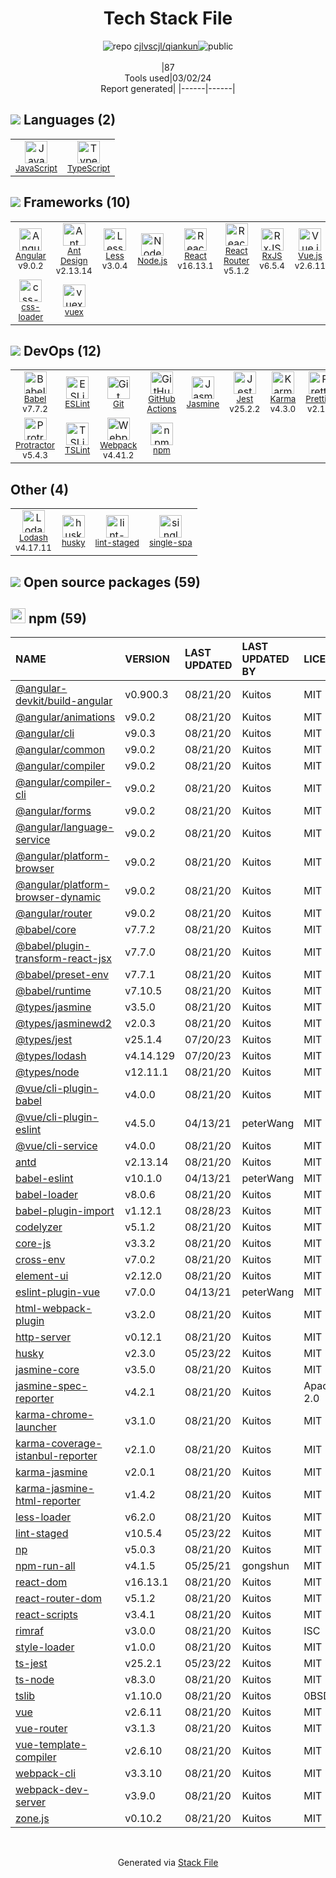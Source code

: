 <!--
&lt;--- Readme.md Snippet without images Start ---&gt;
## Tech Stack
cjlvscjl/qiankun is built on the following main stack:

- [JavaScript](https://developer.mozilla.org/en-US/docs/Web/JavaScript) – Languages
- [TypeScript](http://www.typescriptlang.org) – Languages
- [Angular](https://angular.io) – Javascript MVC Frameworks
- [Ant Design](https://ant.design) – JavaScript Framework Components
- [Less](http://lesscss.org/) – CSS Pre-processors / Extensions
- [Node.js](http://nodejs.org/) – Frameworks (Full Stack)
- [React](https://reactjs.org/) – Javascript UI Libraries
- [React Router](https://github.com/rackt/react-router) – JavaScript Framework Components
- [RxJS](http://reactivex.io/rxjs/) – Concurrency Frameworks
- [Vue.js](http://vuejs.org/) – Javascript UI Libraries
- [css-loader](https://github.com/webpack-contrib/css-loader) – CSS Pre-processors / Extensions
- [vuex](https://vuex.vuejs.org) – State Management Library
- [Babel](http://babeljs.io/) – JavaScript Compilers
- [ESLint](http://eslint.org/) – Code Review
- [GitHub Actions](https://github.com/features/actions) – Continuous Integration
- [Jasmine](http://jasmine.github.io/) – Javascript Testing Framework
- [Jest](http://facebook.github.io/jest/) – Javascript Testing Framework
- [Karma](http://karma-runner.github.io/) – Browser Testing
- [Prettier](https://prettier.io/) – Code Review
- [Protractor](http://angular.github.io/protractor) – Javascript Testing Framework
- [TSLint](https://github.com/palantir/tslint) – Code Review
- [Webpack](http://webpack.js.org) – JS Build Tools / JS Task Runners
- [Lodash](https://lodash.com) – Javascript Utilities & Libraries

Full tech stack [here](/techstack.md)

&lt;--- Readme.md Snippet without images End ---&gt;

&lt;--- Readme.md Snippet with images Start ---&gt;
## Tech Stack
cjlvscjl/qiankun is built on the following main stack:

- <img width='25' height='25' src='https://img.stackshare.io/service/1209/javascript.jpeg' alt='JavaScript'/> [JavaScript](https://developer.mozilla.org/en-US/docs/Web/JavaScript) – Languages
- <img width='25' height='25' src='https://img.stackshare.io/service/1612/bynNY5dJ.jpg' alt='TypeScript'/> [TypeScript](http://www.typescriptlang.org) – Languages
- <img width='25' height='25' src='https://img.stackshare.io/service/3745/cb8U-gL6_400x400.jpg' alt='Angular'/> [Angular](https://angular.io) – Javascript MVC Frameworks
- <img width='25' height='25' src='https://img.stackshare.io/service/6112/12101536.png' alt='Ant Design'/> [Ant Design](https://ant.design) – JavaScript Framework Components
- <img width='25' height='25' src='https://img.stackshare.io/service/1170/default_957cbc0168b4d37265e264469c888f776e57f42c.png' alt='Less'/> [Less](http://lesscss.org/) – CSS Pre-processors / Extensions
- <img width='25' height='25' src='https://img.stackshare.io/service/1011/n1JRsFeB_400x400.png' alt='Node.js'/> [Node.js](http://nodejs.org/) – Frameworks (Full Stack)
- <img width='25' height='25' src='https://img.stackshare.io/service/1020/OYIaJ1KK.png' alt='React'/> [React](https://reactjs.org/) – Javascript UI Libraries
- <img width='25' height='25' src='https://img.stackshare.io/service/3350/8261421.png' alt='React Router'/> [React Router](https://github.com/rackt/react-router) – JavaScript Framework Components
- <img width='25' height='25' src='https://img.stackshare.io/service/1796/984368.png' alt='RxJS'/> [RxJS](http://reactivex.io/rxjs/) – Concurrency Frameworks
- <img width='25' height='25' src='https://img.stackshare.io/service/3837/paeckCWC.png' alt='Vue.js'/> [Vue.js](http://vuejs.org/) – Javascript UI Libraries
- <img width='25' height='25' src='https://img.stackshare.io/service/8074/default_d2b16fd6997fb2e164de645a34f9b8d5a880d999.png' alt='css-loader'/> [css-loader](https://github.com/webpack-contrib/css-loader) – CSS Pre-processors / Extensions
- <img width='25' height='25' src='https://img.stackshare.io/service/6705/6128107.png' alt='vuex'/> [vuex](https://vuex.vuejs.org) – State Management Library
- <img width='25' height='25' src='https://img.stackshare.io/service/2739/-1wfGjNw.png' alt='Babel'/> [Babel](http://babeljs.io/) – JavaScript Compilers
- <img width='25' height='25' src='https://img.stackshare.io/service/3337/Q4L7Jncy.jpg' alt='ESLint'/> [ESLint](http://eslint.org/) – Code Review
- <img width='25' height='25' src='https://img.stackshare.io/service/11563/actions.png' alt='GitHub Actions'/> [GitHub Actions](https://github.com/features/actions) – Continuous Integration
- <img width='25' height='25' src='https://img.stackshare.io/service/831/7c0b595409af531b9cdeb07f8c513e8b.png' alt='Jasmine'/> [Jasmine](http://jasmine.github.io/) – Javascript Testing Framework
- <img width='25' height='25' src='https://img.stackshare.io/service/830/jest.png' alt='Jest'/> [Jest](http://facebook.github.io/jest/) – Javascript Testing Framework
- <img width='25' height='25' src='https://img.stackshare.io/service/1420/TidYGd6a.png' alt='Karma'/> [Karma](http://karma-runner.github.io/) – Browser Testing
- <img width='25' height='25' src='https://img.stackshare.io/service/7035/default_66f265943abed56bcdbfca1c866a4261b1fbb063.jpg' alt='Prettier'/> [Prettier](https://prettier.io/) – Code Review
- <img width='25' height='25' src='https://img.stackshare.io/service/1754/protractor-logo1.png' alt='Protractor'/> [Protractor](http://angular.github.io/protractor) – Javascript Testing Framework
- <img width='25' height='25' src='https://img.stackshare.io/service/5561/303157.png' alt='TSLint'/> [TSLint](https://github.com/palantir/tslint) – Code Review
- <img width='25' height='25' src='https://img.stackshare.io/service/1682/IMG_4636.PNG' alt='Webpack'/> [Webpack](http://webpack.js.org) – JS Build Tools / JS Task Runners
- <img width='25' height='25' src='https://img.stackshare.io/service/2438/lodash.png' alt='Lodash'/> [Lodash](https://lodash.com) – Javascript Utilities & Libraries

Full tech stack [here](/techstack.md)

&lt;--- Readme.md Snippet with images End ---&gt;
-->
<div align="center">

# Tech Stack File
![](https://img.stackshare.io/repo.svg "repo") [cjlvscjl/qiankun](https://github.com/cjlvscjl/qiankun)![](https://img.stackshare.io/public_badge.svg "public")
<br/><br/>
|87<br/>Tools used|03/02/24 <br/>Report generated|
|------|------|
</div>

## <img src='https://img.stackshare.io/languages.svg'/> Languages (2)
<table><tr>
  <td align='center'>
  <img width='36' height='36' src='https://img.stackshare.io/service/1209/javascript.jpeg' alt='JavaScript'>
  <br>
  <sub><a href="https://developer.mozilla.org/en-US/docs/Web/JavaScript">JavaScript</a></sub>
  <br>
  <sub></sub>
</td>

<td align='center'>
  <img width='36' height='36' src='https://img.stackshare.io/service/1612/bynNY5dJ.jpg' alt='TypeScript'>
  <br>
  <sub><a href="http://www.typescriptlang.org">TypeScript</a></sub>
  <br>
  <sub></sub>
</td>

</tr>
</table>

## <img src='https://img.stackshare.io/frameworks.svg'/> Frameworks (10)
<table><tr>
  <td align='center'>
  <img width='36' height='36' src='https://img.stackshare.io/service/3745/cb8U-gL6_400x400.jpg' alt='Angular'>
  <br>
  <sub><a href="https://angular.io">Angular</a></sub>
  <br>
  <sub>v9.0.2</sub>
</td>

<td align='center'>
  <img width='36' height='36' src='https://img.stackshare.io/service/6112/12101536.png' alt='Ant Design'>
  <br>
  <sub><a href="https://ant.design">Ant Design</a></sub>
  <br>
  <sub>v2.13.14</sub>
</td>

<td align='center'>
  <img width='36' height='36' src='https://img.stackshare.io/service/1170/default_957cbc0168b4d37265e264469c888f776e57f42c.png' alt='Less'>
  <br>
  <sub><a href="http://lesscss.org/">Less</a></sub>
  <br>
  <sub>v3.0.4</sub>
</td>

<td align='center'>
  <img width='36' height='36' src='https://img.stackshare.io/service/1011/n1JRsFeB_400x400.png' alt='Node.js'>
  <br>
  <sub><a href="http://nodejs.org/">Node.js</a></sub>
  <br>
  <sub></sub>
</td>

<td align='center'>
  <img width='36' height='36' src='https://img.stackshare.io/service/1020/OYIaJ1KK.png' alt='React'>
  <br>
  <sub><a href="https://reactjs.org/">React</a></sub>
  <br>
  <sub>v16.13.1</sub>
</td>

<td align='center'>
  <img width='36' height='36' src='https://img.stackshare.io/service/3350/8261421.png' alt='React Router'>
  <br>
  <sub><a href="https://github.com/rackt/react-router">React Router</a></sub>
  <br>
  <sub>v5.1.2</sub>
</td>

<td align='center'>
  <img width='36' height='36' src='https://img.stackshare.io/service/1796/984368.png' alt='RxJS'>
  <br>
  <sub><a href="http://reactivex.io/rxjs/">RxJS</a></sub>
  <br>
  <sub>v6.5.4</sub>
</td>

<td align='center'>
  <img width='36' height='36' src='https://img.stackshare.io/service/3837/paeckCWC.png' alt='Vue.js'>
  <br>
  <sub><a href="http://vuejs.org/">Vue.js</a></sub>
  <br>
  <sub>v2.6.11</sub>
</td>

</tr>
<tr>
  <td align='center'>
  <img width='36' height='36' src='https://img.stackshare.io/service/8074/default_d2b16fd6997fb2e164de645a34f9b8d5a880d999.png' alt='css-loader'>
  <br>
  <sub><a href="https://github.com/webpack-contrib/css-loader">css-loader</a></sub>
  <br>
  <sub></sub>
</td>

<td align='center'>
  <img width='36' height='36' src='https://img.stackshare.io/service/6705/6128107.png' alt='vuex'>
  <br>
  <sub><a href="https://vuex.vuejs.org">vuex</a></sub>
  <br>
  <sub></sub>
</td>

</tr>
</table>

## <img src='https://img.stackshare.io/devops.svg'/> DevOps (12)
<table><tr>
  <td align='center'>
  <img width='36' height='36' src='https://img.stackshare.io/service/2739/-1wfGjNw.png' alt='Babel'>
  <br>
  <sub><a href="http://babeljs.io/">Babel</a></sub>
  <br>
  <sub>v7.7.2</sub>
</td>

<td align='center'>
  <img width='36' height='36' src='https://img.stackshare.io/service/3337/Q4L7Jncy.jpg' alt='ESLint'>
  <br>
  <sub><a href="http://eslint.org/">ESLint</a></sub>
  <br>
  <sub></sub>
</td>

<td align='center'>
  <img width='36' height='36' src='https://img.stackshare.io/service/1046/git.png' alt='Git'>
  <br>
  <sub><a href="http://git-scm.com/">Git</a></sub>
  <br>
  <sub></sub>
</td>

<td align='center'>
  <img width='36' height='36' src='https://img.stackshare.io/service/11563/actions.png' alt='GitHub Actions'>
  <br>
  <sub><a href="https://github.com/features/actions">GitHub Actions</a></sub>
  <br>
  <sub></sub>
</td>

<td align='center'>
  <img width='36' height='36' src='https://img.stackshare.io/service/831/7c0b595409af531b9cdeb07f8c513e8b.png' alt='Jasmine'>
  <br>
  <sub><a href="http://jasmine.github.io/">Jasmine</a></sub>
  <br>
  <sub></sub>
</td>

<td align='center'>
  <img width='36' height='36' src='https://img.stackshare.io/service/830/jest.png' alt='Jest'>
  <br>
  <sub><a href="http://facebook.github.io/jest/">Jest</a></sub>
  <br>
  <sub>v25.2.2</sub>
</td>

<td align='center'>
  <img width='36' height='36' src='https://img.stackshare.io/service/1420/TidYGd6a.png' alt='Karma'>
  <br>
  <sub><a href="http://karma-runner.github.io/">Karma</a></sub>
  <br>
  <sub>v4.3.0</sub>
</td>

<td align='center'>
  <img width='36' height='36' src='https://img.stackshare.io/service/7035/default_66f265943abed56bcdbfca1c866a4261b1fbb063.jpg' alt='Prettier'>
  <br>
  <sub><a href="https://prettier.io/">Prettier</a></sub>
  <br>
  <sub>v2.1.2</sub>
</td>

</tr>
<tr>
  <td align='center'>
  <img width='36' height='36' src='https://img.stackshare.io/service/1754/protractor-logo1.png' alt='Protractor'>
  <br>
  <sub><a href="http://angular.github.io/protractor">Protractor</a></sub>
  <br>
  <sub>v5.4.3</sub>
</td>

<td align='center'>
  <img width='36' height='36' src='https://img.stackshare.io/service/5561/303157.png' alt='TSLint'>
  <br>
  <sub><a href="https://github.com/palantir/tslint">TSLint</a></sub>
  <br>
  <sub></sub>
</td>

<td align='center'>
  <img width='36' height='36' src='https://img.stackshare.io/service/1682/IMG_4636.PNG' alt='Webpack'>
  <br>
  <sub><a href="http://webpack.js.org">Webpack</a></sub>
  <br>
  <sub>v4.41.2</sub>
</td>

<td align='center'>
  <img width='36' height='36' src='https://img.stackshare.io/service/1120/lejvzrnlpb308aftn31u.png' alt='npm'>
  <br>
  <sub><a href="https://www.npmjs.com/">npm</a></sub>
  <br>
  <sub></sub>
</td>

</tr>
</table>

## Other (4)
<table><tr>
  <td align='center'>
  <img width='36' height='36' src='https://img.stackshare.io/service/2438/lodash.png' alt='Lodash'>
  <br>
  <sub><a href="https://lodash.com">Lodash</a></sub>
  <br>
  <sub>v4.17.11</sub>
</td>

<td align='center'>
  <img width='36' height='36' src='https://img.stackshare.io/service/9527/5502029.jpeg' alt='husky'>
  <br>
  <sub><a href="https://github.com/typicode/husky">husky</a></sub>
  <br>
  <sub></sub>
</td>

<td align='center'>
  <img width='36' height='36' src='https://img.stackshare.io/service/10577/11071.jpeg' alt='lint-staged'>
  <br>
  <sub><a href="https://github.com/okonet/lint-staged">lint-staged</a></sub>
  <br>
  <sub></sub>
</td>

<td align='center'>
  <img width='36' height='36' src='https://img.stackshare.io/service/6428/JSPM.png' alt='single-spa'>
  <br>
  <sub><a href="https://github.com/CanopyTax/single-spa">single-spa</a></sub>
  <br>
  <sub></sub>
</td>

</tr>
</table>


## <img src='https://img.stackshare.io/group.svg' /> Open source packages (59)</h2>

## <img width='24' height='24' src='https://img.stackshare.io/service/1120/lejvzrnlpb308aftn31u.png'/> npm (59)

|NAME|VERSION|LAST UPDATED|LAST UPDATED BY|LICENSE|VULNERABILITIES|
|:------|:------|:------|:------|:------|:------|
|[@angular-devkit/build-angular](https://www.npmjs.com/@angular-devkit/build-angular)|v0.900.3|08/21/20|Kuitos |MIT|N/A|
|[@angular/animations](https://www.npmjs.com/@angular/animations)|v9.0.2|08/21/20|Kuitos |MIT|N/A|
|[@angular/cli](https://www.npmjs.com/@angular/cli)|v9.0.3|08/21/20|Kuitos |MIT|N/A|
|[@angular/common](https://www.npmjs.com/@angular/common)|v9.0.2|08/21/20|Kuitos |MIT|N/A|
|[@angular/compiler](https://www.npmjs.com/@angular/compiler)|v9.0.2|08/21/20|Kuitos |MIT|N/A|
|[@angular/compiler-cli](https://www.npmjs.com/@angular/compiler-cli)|v9.0.2|08/21/20|Kuitos |MIT|N/A|
|[@angular/forms](https://www.npmjs.com/@angular/forms)|v9.0.2|08/21/20|Kuitos |MIT|N/A|
|[@angular/language-service](https://www.npmjs.com/@angular/language-service)|v9.0.2|08/21/20|Kuitos |MIT|N/A|
|[@angular/platform-browser](https://www.npmjs.com/@angular/platform-browser)|v9.0.2|08/21/20|Kuitos |MIT|N/A|
|[@angular/platform-browser-dynamic](https://www.npmjs.com/@angular/platform-browser-dynamic)|v9.0.2|08/21/20|Kuitos |MIT|N/A|
|[@angular/router](https://www.npmjs.com/@angular/router)|v9.0.2|08/21/20|Kuitos |MIT|N/A|
|[@babel/core](https://www.npmjs.com/@babel/core)|v7.7.2|08/21/20|Kuitos |MIT|N/A|
|[@babel/plugin-transform-react-jsx](https://www.npmjs.com/@babel/plugin-transform-react-jsx)|v7.7.0|08/21/20|Kuitos |MIT|N/A|
|[@babel/preset-env](https://www.npmjs.com/@babel/preset-env)|v7.7.1|08/21/20|Kuitos |MIT|N/A|
|[@babel/runtime](https://www.npmjs.com/@babel/runtime)|v7.10.5|08/21/20|Kuitos |MIT|N/A|
|[@types/jasmine](https://www.npmjs.com/@types/jasmine)|v3.5.0|08/21/20|Kuitos |MIT|N/A|
|[@types/jasminewd2](https://www.npmjs.com/@types/jasminewd2)|v2.0.3|08/21/20|Kuitos |MIT|N/A|
|[@types/jest](https://www.npmjs.com/@types/jest)|v25.1.4|07/20/23|Kuitos |MIT|N/A|
|[@types/lodash](https://www.npmjs.com/@types/lodash)|v4.14.129|07/20/23|Kuitos |MIT|N/A|
|[@types/node](https://www.npmjs.com/@types/node)|v12.11.1|08/21/20|Kuitos |MIT|N/A|
|[@vue/cli-plugin-babel](https://www.npmjs.com/@vue/cli-plugin-babel)|v4.0.0|08/21/20|Kuitos |MIT|N/A|
|[@vue/cli-plugin-eslint](https://www.npmjs.com/@vue/cli-plugin-eslint)|v4.5.0|04/13/21|peterWang |MIT|N/A|
|[@vue/cli-service](https://www.npmjs.com/@vue/cli-service)|v4.0.0|08/21/20|Kuitos |MIT|N/A|
|[antd](https://www.npmjs.com/antd)|v2.13.14|08/21/20|Kuitos |MIT|N/A|
|[babel-eslint](https://www.npmjs.com/babel-eslint)|v10.1.0|04/13/21|peterWang |MIT|N/A|
|[babel-loader](https://www.npmjs.com/babel-loader)|v8.0.6|08/21/20|Kuitos |MIT|N/A|
|[babel-plugin-import](https://www.npmjs.com/babel-plugin-import)|v1.12.1|08/28/23|Kuitos |MIT|N/A|
|[codelyzer](https://www.npmjs.com/codelyzer)|v5.1.2|08/21/20|Kuitos |MIT|N/A|
|[core-js](https://www.npmjs.com/core-js)|v3.3.2|08/21/20|Kuitos |MIT|N/A|
|[cross-env](https://www.npmjs.com/cross-env)|v7.0.2|08/21/20|Kuitos |MIT|N/A|
|[element-ui](https://www.npmjs.com/element-ui)|v2.12.0|08/21/20|Kuitos |MIT|N/A|
|[eslint-plugin-vue](https://www.npmjs.com/eslint-plugin-vue)|v7.0.0|04/13/21|peterWang |MIT|N/A|
|[html-webpack-plugin](https://www.npmjs.com/html-webpack-plugin)|v3.2.0|08/21/20|Kuitos |MIT|N/A|
|[http-server](https://www.npmjs.com/http-server)|v0.12.1|08/21/20|Kuitos |MIT|N/A|
|[husky](https://www.npmjs.com/husky)|v2.3.0|05/23/22|Kuitos |MIT|N/A|
|[jasmine-core](https://www.npmjs.com/jasmine-core)|v3.5.0|08/21/20|Kuitos |MIT|N/A|
|[jasmine-spec-reporter](https://www.npmjs.com/jasmine-spec-reporter)|v4.2.1|08/21/20|Kuitos |Apache-2.0|N/A|
|[karma-chrome-launcher](https://www.npmjs.com/karma-chrome-launcher)|v3.1.0|08/21/20|Kuitos |MIT|N/A|
|[karma-coverage-istanbul-reporter](https://www.npmjs.com/karma-coverage-istanbul-reporter)|v2.1.0|08/21/20|Kuitos |MIT|N/A|
|[karma-jasmine](https://www.npmjs.com/karma-jasmine)|v2.0.1|08/21/20|Kuitos |MIT|N/A|
|[karma-jasmine-html-reporter](https://www.npmjs.com/karma-jasmine-html-reporter)|v1.4.2|08/21/20|Kuitos |MIT|N/A|
|[less-loader](https://www.npmjs.com/less-loader)|v6.2.0|08/21/20|Kuitos |MIT|N/A|
|[lint-staged](https://www.npmjs.com/lint-staged)|v10.5.4|05/23/22|Kuitos |MIT|N/A|
|[np](https://www.npmjs.com/np)|v5.0.3|08/21/20|Kuitos |MIT|N/A|
|[npm-run-all](https://www.npmjs.com/npm-run-all)|v4.1.5|05/25/21|gongshun |MIT|N/A|
|[react-dom](https://www.npmjs.com/react-dom)|v16.13.1|08/21/20|Kuitos |MIT|N/A|
|[react-router-dom](https://www.npmjs.com/react-router-dom)|v5.1.2|08/21/20|Kuitos |MIT|N/A|
|[react-scripts](https://www.npmjs.com/react-scripts)|v3.4.1|08/21/20|Kuitos |MIT|N/A|
|[rimraf](https://www.npmjs.com/rimraf)|v3.0.0|08/21/20|Kuitos |ISC|N/A|
|[style-loader](https://www.npmjs.com/style-loader)|v1.0.0|08/21/20|Kuitos |MIT|N/A|
|[ts-jest](https://www.npmjs.com/ts-jest)|v25.2.1|05/23/22|Kuitos |MIT|N/A|
|[ts-node](https://www.npmjs.com/ts-node)|v8.3.0|08/21/20|Kuitos |MIT|N/A|
|[tslib](https://www.npmjs.com/tslib)|v1.10.0|08/21/20|Kuitos |0BSD|N/A|
|[vue](https://www.npmjs.com/vue)|v2.6.11|08/21/20|Kuitos |MIT|N/A|
|[vue-router](https://www.npmjs.com/vue-router)|v3.1.3|08/21/20|Kuitos |MIT|N/A|
|[vue-template-compiler](https://www.npmjs.com/vue-template-compiler)|v2.6.10|08/21/20|Kuitos |MIT|N/A|
|[webpack-cli](https://www.npmjs.com/webpack-cli)|v3.3.10|08/21/20|Kuitos |MIT|N/A|
|[webpack-dev-server](https://www.npmjs.com/webpack-dev-server)|v3.9.0|08/21/20|Kuitos |MIT|N/A|
|[zone.js](https://www.npmjs.com/zone.js)|v0.10.2|08/21/20|Kuitos |MIT|N/A|

<br/>
<div align='center'>

Generated via [Stack File](https://github.com/marketplace/stack-file)
